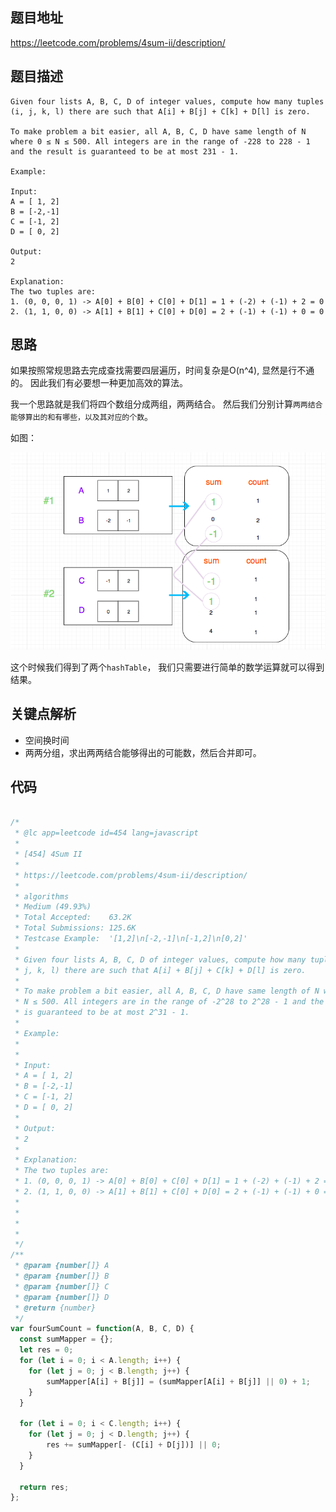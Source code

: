 

## 题目地址
https://leetcode.com/problems/4sum-ii/description/

## 题目描述

```
Given four lists A, B, C, D of integer values, compute how many tuples (i, j, k, l) there are such that A[i] + B[j] + C[k] + D[l] is zero.

To make problem a bit easier, all A, B, C, D have same length of N where 0 ≤ N ≤ 500. All integers are in the range of -228 to 228 - 1 and the result is guaranteed to be at most 231 - 1.

Example:

Input:
A = [ 1, 2]
B = [-2,-1]
C = [-1, 2]
D = [ 0, 2]

Output:
2

Explanation:
The two tuples are:
1. (0, 0, 0, 1) -> A[0] + B[0] + C[0] + D[1] = 1 + (-2) + (-1) + 2 = 0
2. (1, 1, 0, 0) -> A[1] + B[1] + C[0] + D[0] = 2 + (-1) + (-1) + 0 = 0
```
## 思路

如果按照常规思路去完成查找需要四层遍历，时间复杂是O(n^4), 显然是行不通的。
因此我们有必要想一种更加高效的算法。

我一个思路就是我们将四个数组分成两组，两两结合。
然后我们分别计算`两两结合能够算出的和有哪些，以及其对应的个数`。

如图：

![454.4-sum-ii](../assets/problems/454.4-sum-ii.png)


这个时候我们得到了两个`hashTable`， 我们只需要进行简单的数学运算就可以得到结果。

## 关键点解析

- 空间换时间
- 两两分组，求出两两结合能够得出的可能数，然后合并即可。

## 代码
```js

/*
 * @lc app=leetcode id=454 lang=javascript
 *
 * [454] 4Sum II
 *
 * https://leetcode.com/problems/4sum-ii/description/
 *
 * algorithms
 * Medium (49.93%)
 * Total Accepted:    63.2K
 * Total Submissions: 125.6K
 * Testcase Example:  '[1,2]\n[-2,-1]\n[-1,2]\n[0,2]'
 *
 * Given four lists A, B, C, D of integer values, compute how many tuples (i,
 * j, k, l) there are such that A[i] + B[j] + C[k] + D[l] is zero.
 *
 * To make problem a bit easier, all A, B, C, D have same length of N where 0 ≤
 * N ≤ 500. All integers are in the range of -2^28 to 2^28 - 1 and the result
 * is guaranteed to be at most 2^31 - 1.
 *
 * Example:
 *
 *
 * Input:
 * A = [ 1, 2]
 * B = [-2,-1]
 * C = [-1, 2]
 * D = [ 0, 2]
 *
 * Output:
 * 2
 *
 * Explanation:
 * The two tuples are:
 * 1. (0, 0, 0, 1) -> A[0] + B[0] + C[0] + D[1] = 1 + (-2) + (-1) + 2 = 0
 * 2. (1, 1, 0, 0) -> A[1] + B[1] + C[0] + D[0] = 2 + (-1) + (-1) + 0 = 0
 *
 *
 *
 *
 */
/**
 * @param {number[]} A
 * @param {number[]} B
 * @param {number[]} C
 * @param {number[]} D
 * @return {number}
 */
var fourSumCount = function(A, B, C, D) {
  const sumMapper = {};
  let res = 0;
  for (let i = 0; i < A.length; i++) {
    for (let j = 0; j < B.length; j++) {
        sumMapper[A[i] + B[j]] = (sumMapper[A[i] + B[j]] || 0) + 1;
    }
  }

  for (let i = 0; i < C.length; i++) {
    for (let j = 0; j < D.length; j++) {
        res += sumMapper[- (C[i] + D[j])] || 0;
    }
  }

  return res;
};
```
